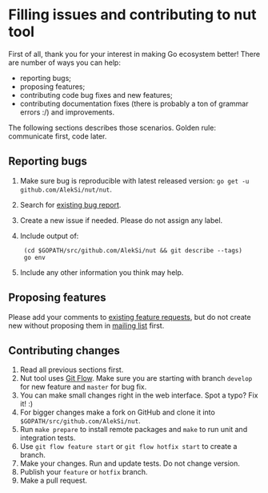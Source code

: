 Filling issues and contributing to nut tool
===========================================

First of all, thank you for your interest in making Go ecosystem better! There are number of ways you can help:

* reporting bugs;
* proposing features;
* contributing code bug fixes and new features;
* contributing documentation fixes (there is probably a ton of grammar errors :/) and improvements.

The following sections describes those scenarios. Golden rule: communicate first, code later.

Reporting bugs
--------------

1. Make sure bug is reproducible with latest released version: `go get -u github.com/AlekSi/nut/nut`.
2. Search for [existing bug report](https://github.com/AlekSi/nut/issues).
3. Create a new issue if needed. Please do not assign any label.
4. Include output of:

		(cd $GOPATH/src/github.com/AlekSi/nut && git describe --tags)
		go env

5. Include any other information you think may help.

Proposing features
------------------

Please add your comments to [existing feature requests](https://github.com/AlekSi/nut/issues?labels=feature), but do not create new without proposing them in [mailing list](https://groups.google.com/group/gonuts-io) first.

Contributing changes
--------------------

1. Read all previous sections first.
2. Nut tool uses [Git Flow](http://nvie.com/posts/a-successful-git-branching-model/). Make sure you are starting with branch `develop` for new feature and `master` for bug fix.
3. You can make small changes right in the web interface. Spot a typo? Fix it! :)
4. For bigger changes make a fork on GitHub and clone it into `$GOPATH/src/github.com/AlekSi/nut`.
5. Run `make prepare` to install remote packages and `make` to run unit and integration tests.
6. Use `git flow feature start` or `git flow hotfix start` to create a branch.
7. Make your changes. Run and update tests. Do not change version.
8. Publish your `feature` or `hotfix` branch.
9. Make a pull request.
